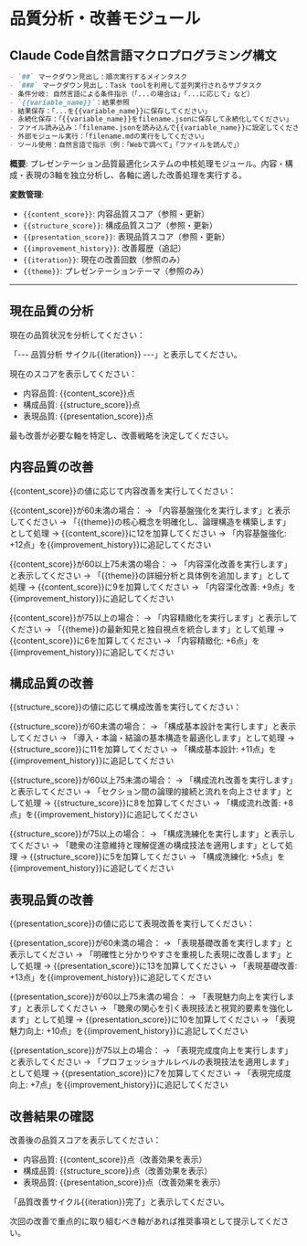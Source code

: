 # 品質分析・改善モジュール

## Claude Code自然言語マクロプログラミング構文

```markdown
- `##` マークダウン見出し：順次実行するメインタスク
- `###` マークダウン見出し：Task toolを利用して並列実行されるサブタスク
- 条件分岐: 自然言語による条件指示（「...の場合は」「...に応じて」など）
- `{{variable_name}}`：結果参照
- 結果保存：「...を{{variable_name}}に保存してください」
- 永続化保存：「{{variable_name}}をfilename.jsonに保存して永続化してください」
- ファイル読み込み：「filename.jsonを読み込んで{{variable_name}}に設定してください」
- 外部モジュール実行：「filename.mdの実行をしてください」
- ツール使用：自然言語で指示（例：「Webで調べて」「ファイルを読んで」）
```

**概要**: プレゼンテーション品質最適化システムの中核処理モジュール。内容・構成・表現の3軸を独立分析し、各軸に適した改善処理を実行する。

**変数管理**:
- `{{content_score}}`: 内容品質スコア（参照・更新）
- `{{structure_score}}`: 構成品質スコア（参照・更新）
- `{{presentation_score}}`: 表現品質スコア（参照・更新）
- `{{improvement_history}}`: 改善履歴（追記）
- `{{iteration}}`: 現在の改善回数（参照のみ）
- `{{theme}}`: プレゼンテーションテーマ（参照のみ）

---

## 現在品質の分析

現在の品質状況を分析してください：

「--- 品質分析 サイクル{{iteration}} ---」と表示してください。

現在のスコアを表示してください：
- 内容品質: {{content_score}}点
- 構成品質: {{structure_score}}点
- 表現品質: {{presentation_score}}点

最も改善が必要な軸を特定し、改善戦略を決定してください。

## 内容品質の改善

{{content_score}}の値に応じて内容改善を実行してください：

{{content_score}}が60未満の場合：
→ 「内容基盤強化を実行します」と表示してください
→ 「{{theme}}の核心概念を明確化し、論理構造を構築します」として処理
→ {{content_score}}に12を加算してください
→ 「内容基盤強化: +12点」を{{improvement_history}}に追記してください

{{content_score}}が60以上75未満の場合：
→ 「内容深化改善を実行します」と表示してください
→ 「{{theme}}の詳細分析と具体例を追加します」として処理
→ {{content_score}}に9を加算してください
→ 「内容深化改善: +9点」を{{improvement_history}}に追記してください

{{content_score}}が75以上の場合：
→ 「内容精緻化を実行します」と表示してください
→ 「{{theme}}の最新知見と独自視点を統合します」として処理
→ {{content_score}}に6を加算してください
→ 「内容精緻化: +6点」を{{improvement_history}}に追記してください

## 構成品質の改善

{{structure_score}}の値に応じて構成改善を実行してください：

{{structure_score}}が60未満の場合：
→ 「構成基本設計を実行します」と表示してください
→ 「導入・本論・結論の基本構造を最適化します」として処理
→ {{structure_score}}に11を加算してください
→ 「構成基本設計: +11点」を{{improvement_history}}に追記してください

{{structure_score}}が60以上75未満の場合：
→ 「構成流れ改善を実行します」と表示してください
→ 「セクション間の論理的接続と流れを向上させます」として処理
→ {{structure_score}}に8を加算してください
→ 「構成流れ改善: +8点」を{{improvement_history}}に追記してください

{{structure_score}}が75以上の場合：
→ 「構成洗練化を実行します」と表示してください
→ 「聴衆の注意維持と理解促進の構成技法を適用します」として処理
→ {{structure_score}}に5を加算してください
→ 「構成洗練化: +5点」を{{improvement_history}}に追記してください

## 表現品質の改善

{{presentation_score}}の値に応じて表現改善を実行してください：

{{presentation_score}}が60未満の場合：
→ 「表現基礎改善を実行します」と表示してください
→ 「明確性と分かりやすさを重視した表現に改善します」として処理
→ {{presentation_score}}に13を加算してください
→ 「表現基礎改善: +13点」を{{improvement_history}}に追記してください

{{presentation_score}}が60以上75未満の場合：
→ 「表現魅力向上を実行します」と表示してください
→ 「聴衆の関心を引く表現技法と視覚的要素を強化します」として処理
→ {{presentation_score}}に10を加算してください
→ 「表現魅力向上: +10点」を{{improvement_history}}に追記してください

{{presentation_score}}が75以上の場合：
→ 「表現完成度向上を実行します」と表示してください
→ 「プロフェッショナルレベルの表現技法を適用します」として処理
→ {{presentation_score}}に7を加算してください
→ 「表現完成度向上: +7点」を{{improvement_history}}に追記してください

## 改善結果の確認

改善後の品質スコアを表示してください：
- 内容品質: {{content_score}}点（改善効果を表示）
- 構成品質: {{structure_score}}点（改善効果を表示）  
- 表現品質: {{presentation_score}}点（改善効果を表示）

「品質改善サイクル{{iteration}}完了」と表示してください。

次回の改善で重点的に取り組むべき軸があれば推奨事項として提示してください。